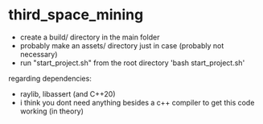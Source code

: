 # third_space_mining
- create a build/ directory in the main folder
- probably make an assets/ directory just in case (probably not necessary)
- run "start_project.sh" from the root directory 'bash start_project.sh'

regarding dependencies:
- raylib, libassert (and C++20)
- i think you dont need anything besides a c++ compiler to get this code working (in theory)
